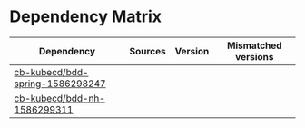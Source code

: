# Dependency Matrix

Dependency | Sources | Version | Mismatched versions
---------- | ------- | ------- | -------------------
[cb-kubecd/bdd-spring-1586298247](https://github.com/cb-kubecd/bdd-spring-1586298247.git) |  | []() | 
[cb-kubecd/bdd-nh-1586299311](https://github.com/cb-kubecd/bdd-nh-1586299311.git) |  | []() | 

